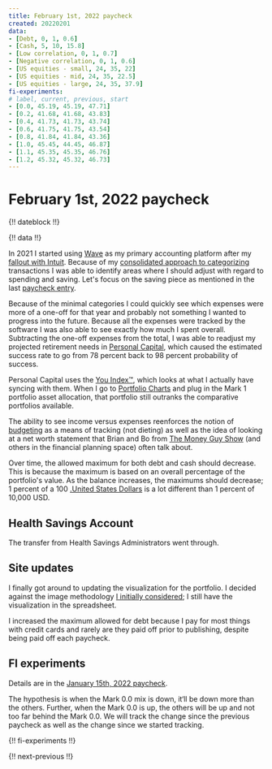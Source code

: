 ```yaml
---
title: February 1st, 2022 paycheck
created: 20220201
data:
- [Debt, 0, 1, 0.6]
- [Cash, 5, 10, 15.8]
- [Low correlation, 0, 1, 0.7]
- [Negative correlation, 0, 1, 0.6]
- [US equities - small, 24, 35, 22]
- [US equities - mid, 24, 35, 22.5]
- [US equities - large, 24, 35, 37.9]
fi-experiments:
# label, current, previous, start
- [0.0, 45.19, 45.19, 47.71]
- [0.2, 41.68, 41.68, 43.83]
- [0.4, 41.73, 41.73, 43.74]
- [0.6, 41.75, 41.75, 43.54]
- [0.8, 41.84, 41.84, 43.36]
- [1.0, 45.45, 44.45, 46.87]
- [1.1, 45.35, 45.35, 46.76]
- [1.2, 45.32, 45.32, 46.73]
---
```


# February 1st, 2022 paycheck

{!! dateblock !!}

{!! data !!}

In 2021 I started using [Wave](https://www.waveapps.com) as my primary accounting platform after my [fallout with Intuit](/finances/building-wealth-paycheck-to-paycheck/20220101/). Because of my [consolidated approach to categorizing](/finances/budgeting/) transactions I was able to identify areas where I should adjust with regard to spending and saving. Let's focus on the saving piece as mentioned in the last [paycheck entry](/finances/building-wealth-paycheck-to-paycheck/20220115/#too-much-cash).

Because of the minimal categories I could quickly see which expenses were more of a one-off for that year and probably not something I wanted to progress into the future. Because all the expenses were tracked by the software I was also able to see exactly how much I spent overall. Subtracting the one-off expenses from the total, I was able to readjust my projected retirement needs in [Personal Capital](https://www.personalcapital.com/?variant=bright-hp), which caused the estimated success rate to go from 78 percent back to 98 percent probability of success.

Personal Capital uses the [You Index™️](https://support.personalcapital.com/hc/en-us/articles/201169610-What-is-the-You-Index-), which looks at what I actually have syncing with them. When I go to [Portfolio Charts](https://portfoliocharts.com/portfolio/portfolio-matrix/) and plug in the Mark 1 portfolio asset allocation, that portfolio still outranks the comparative portfolios available.

The ability to see income versus expenses reenforces the notion of [budgeting](/finances/budgeting/) as a means of tracking (not dieting) as well as the idea of looking at a net worth statement that Brian and Bo from [The Money Guy Show](https://www.moneyguy.com/resources/) (and others in the financial planning space) often talk about.

Over time, the allowed maximum for both debt and cash should decrease. This is because the maximum is based on an overall percentage of the portfolio's value. As the balance increases, the maximums should decrease; 1 percent of a 100 [.United States Dollars](USD) is a lot different than 1 percent of 10,000 USD.

## Health Savings Account

The transfer from Health Savings Administrators went through.

## Site updates

I finally got around to updating the visualization for the portfolio. I decided against the image methodology [I initially considered](/finances/building-wealth-paycheck-to-paycheck/20210301/); I still have the visualization in the spreadsheet.

I increased the maximum allowed for debt because I pay for most things with credit cards and rarely are they paid off prior to publishing, despite being paid off each paycheck.

## FI experiments

Details are in the [January 15th, 2022 paycheck](https://joshbruce.com/finances/building-wealth-paycheck-to-paycheck/20220115/#fi-experiments).

The hypothesis is when the Mark 0.0 mix is down, it‘ll be down more than the others. Further, when the Mark 0.0 is up, the others will be up and not too far behind the Mark 0.0. We will track the change since the previous paycheck as well as the change since we started tracking.

{!! fi-experiments !!}

{!! next-previous !!}
